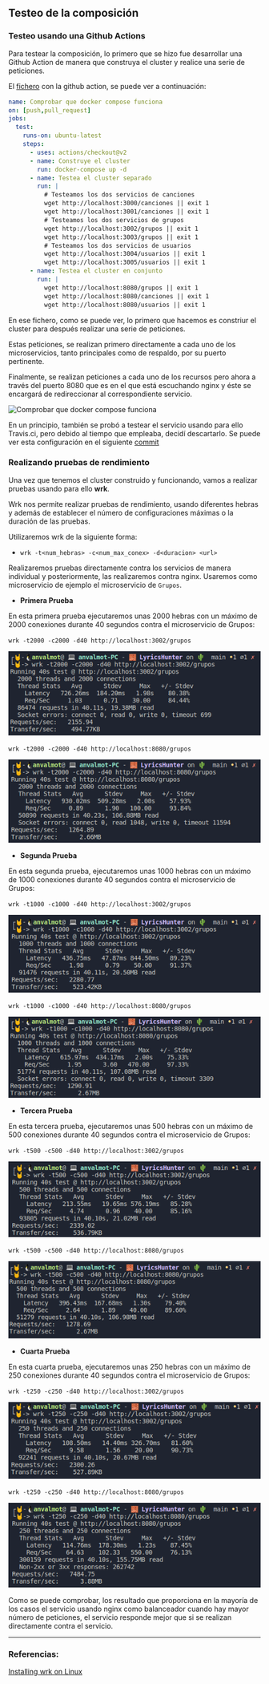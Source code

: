 ## Testeo de la composición

<!-- ![](../Img/ "") -->

### Testeo usando una Github Actions

Para testear la composición, lo primero que se hizo fue desarrollar una Github Action de manera que construya el cluster y realice una serie de peticiones. 

El [fichero](../../.github/workflows/tester-DockerCompose.yml) con la github action, se puede ver a continuación:
```yml
name: Comprobar que docker compose funciona
on: [push,pull_request]
jobs:
  test:
    runs-on: ubuntu-latest
    steps:
      - uses: actions/checkout@v2
      - name: Construye el cluster
        run: docker-compose up -d      
      - name: Testea el cluster separado
        run: |
          # Testeamos los dos servicios de canciones
          wget http://localhost:3000/canciones || exit 1
          wget http://localhost:3001/canciones || exit 1          
          # Testeamos los dos servicios de grupos
          wget http://localhost:3002/grupos || exit 1
          wget http://localhost:3003/grupos || exit 1
          # Testeamos los dos servicios de usuarios
          wget http://localhost:3004/usuarios || exit 1
          wget http://localhost:3005/usuarios || exit 1
      - name: Testea el cluster en conjunto
        run: |
          wget http://localhost:8080/grupos || exit 1
          wget http://localhost:8080/canciones || exit 1
          wget http://localhost:8080/usuarios || exit 1
```
En ese fichero, como se puede ver, lo primero que hacemos es constriur el cluster para después realizar una serie de peticiones. 

Estas peticiones, se realizan primero directamente a cada uno de los microservicios, tanto principales como de respaldo, por su puerto pertinente.

Finalmente, se realizan peticiones a cada uno de los recursos pero ahora a través del puerto 8080 que es en el que está escuchando nginx y éste se encargará de redireccionar al correspondiente servicio.

![Comprobar que docker compose funciona](https://github.com/AngelValera/LyricsHunter/workflows/Comprobar%20que%20docker%20compose%20funciona/badge.svg)

En un principio, también se probó a testear el servicio usando para ello Travis.ci, pero debido al tiempo que empleaba, decidí descartarlo. Se puede ver esta configuración en el siguiente [commit](https://github.com/AngelValera/LyricsHunter/blob/13f29ea48480d4d164ae4c80f5f79334d3760583/.travis.yml)

### Realizando pruebas de rendimiento

Una vez que tenemos el cluster construido y funcionando, vamos a realizar pruebas usando para ello **wrk**. 

Wrk nos permite realizar pruebas de rendimiento, usando diferentes hebras y además de establecer el número de configuraciones máximas o la duración de las pruebas.

Utilizaremos wrk de la siguiente forma:

- `wrk -t<num_hebras> -c<num_max_conex> -d<duracion> <url>`

Realizaremos pruebas directamente contra los servicios de manera individual y posteriormente, las realizaremos contra nginx. Usaremos como microservicio de ejemplo el microservicio de `Grupos`.

- **Primera Prueba**

En esta primera prueba ejecutaremos unas 2000 hebras con un máximo de 2000 conexiones durante 40 segundos contra el microservicio de Grupos:

`wrk -t2000 -c2000 -d40 http://localhost:3002/grupos`

![Ejecución de la primera prueba](../Img/Img_Benchmarks/p1.png "Ejecución de la primera prueba") 

`wrk -t2000 -c2000 -d40 http://localhost:8080/grupos`

![Ejecución de la primera prueba](../Img/Img_Benchmarks/p2.png "Ejecución de la primera prueba") 


- **Segunda Prueba**

En esta segunda prueba, ejecutaremos unas 1000 hebras con un máximo de 1000 conexiones durante 40 segundos contra el microservicio de Grupos:

`wrk -t1000 -c1000 -d40 http://localhost:3002/grupos`

![Ejecución de la segunda prueba](../Img/Img_Benchmarks/p3.png "Ejecución de la segunda prueba") 

`wrk -t1000 -c1000 -d40 http://localhost:8080/grupos`

![Ejecución de la segunda prueba](../Img/Img_Benchmarks/p4.png "Ejecución de la segunda prueba") 


- **Tercera Prueba**

En esta tercera prueba, ejecutaremos unas 500 hebras con un máximo de 500 conexiones durante 40 segundos contra el microservicio de Grupos:

`wrk -t500 -c500 -d40 http://localhost:3002/grupos`

![Ejecución de la tercera prueba](../Img/Img_Benchmarks/p5.png "Ejecución de la tercera prueba") 

`wrk -t500 -c500 -d40 http://localhost:8080/grupos`

![Ejecución de la tercera prueba](../Img/Img_Benchmarks/p6.png "Ejecución de la tercera prueba") 

- **Cuarta Prueba**

En esta cuarta prueba, ejecutaremos unas 250 hebras con un máximo de 250 conexiones durante 40 segundos contra el microservicio de Grupos:

`wrk -t250 -c250 -d40 http://localhost:3002/grupos`

![Ejecución de la cuarta prueba](../Img/Img_Benchmarks/p7.png "Ejecución de la cuarta prueba") 

`wrk -t250 -c250 -d40 http://localhost:8080/grupos`

![Ejecución de la cuarta prueba](../Img/Img_Benchmarks/p8.png "Ejecución de la cuarta prueba") 


Como se puede comprobar, los resultado que proporciona en la mayoría de los casos el servicio usando nginx como balanceador cuando hay mayor número de peticiones, el servicio responde mejor que si se realizan directamente contra el servicio.

---
### Referencias:

[Installing wrk on Linux](https://github.com/wg/wrk/wiki/Installing-Wrk-on-Linux)

[]()

[]()

[]()

[]()

[]()